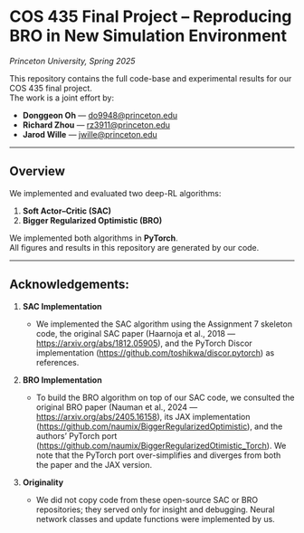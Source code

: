 # COS 435 Final Project – Reproducing BRO in New Simulation Environment
_Princeton University, Spring 2025_

This repository contains the full code-base and experimental results for our COS 435 final project.  
The work is a joint effort by:

- **Donggeon Oh** — do9948@princeton.edu  
- **Richard Zhou** — rz3911@princeton.edu  
- **Jarod Wille** — jwille@princeton.edu  

---

## Overview

We implemented and evaluated two deep-RL algorithms:

1. **Soft Actor–Critic (SAC)**  
2. **Bigger Regularized Optimistic (BRO)**

We implemented both algorithms in **PyTorch**.  
All figures and results in this repository are generated by our code.

---

## Acknowledgements:

1. **SAC Implementation**
    - We implemented the SAC algorithm using the Assignment 7 skeleton code, the original SAC paper (Haarnoja et al., 2018 — https://arxiv.org/abs/1812.05905), and the PyTorch Discor implementation (https://github.com/toshikwa/discor.pytorch) as references.

2. **BRO Implementation**
    - To build the BRO algorithm on top of our SAC code, we consulted the original BRO paper (Nauman et al., 2024 — https://arxiv.org/abs/2405.16158), its JAX implementation (https://github.com/naumix/BiggerRegularizedOptimistic), and the authors’ PyTorch port (https://github.com/naumix/BiggerRegularizedOtimistic_Torch). We note that the PyTorch port over-simplifies and diverges from both the paper and the JAX version.

3. **Originality**
    - We did not copy code from these open-source SAC or BRO repositories; they served only for insight and debugging. Neural network classes and update functions were implemented by us.